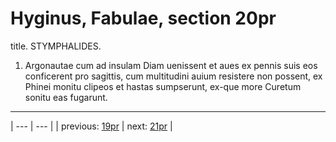 # Hyginus, Fabulae, section 20pr

title. STYMPHALIDES.



1. Argonautae cum ad insulam Diam uenissent et aues ex pennis suis eos conficerent pro sagittis, cum multitudini auium resistere non possent, ex Phinei monitu clipeos et hastas sumpserunt, ex-que more Curetum sonitu eas fugarunt.



---

| --- | --- |
| previous: [19pr](../19pr/) | next: [21pr](../21pr/) |